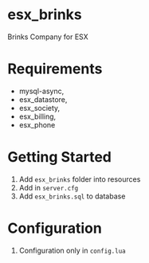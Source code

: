 # esx_brinks

Brinks Company for ESX

# Requirements

  - mysql-async,
  - esx_datastore,
  - esx_society,
  - esx_billing,
  - esx_phone

# Getting Started

1. Add ``esx_brinks`` folder into resources
2. Add in ``server.cfg``
3. Add ``esx_brinks.sql`` to database

# Configuration

1. Configuration only in ``config.lua``
